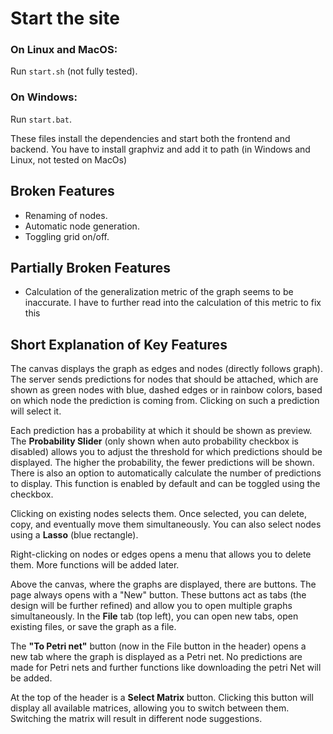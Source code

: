 # Start the site

### On Linux and MacOS:
Run `start.sh` (not fully tested).

### On Windows:
Run `start.bat`.

These files install the dependencies and start both the frontend and backend.
You have to install graphviz and add it to path (in Windows and Linux, not tested on MacOs)

## Broken Features

- Renaming of nodes.
- Automatic node generation.
- Toggling grid on/off.

## Partially Broken Features

- Calculation of the generalization metric of the graph seems to be inaccurate. I have to further read into the calculation of this metric to fix this

## Short Explanation of Key Features

The canvas displays the graph as edges and nodes (directly follows graph). The server sends predictions for nodes that should be attached, which are shown as green nodes with blue, dashed edges or in rainbow colors, based on which node the prediction is coming from. Clicking on such a prediction will select it.

Each prediction has a probability at which it should be shown as preview. The **Probability Slider** (only shown when auto probability checkbox is disabled) allows you to adjust the threshold for which predictions should be displayed. The higher the probability, the fewer predictions will be shown. There is also an option to automatically calculate the number of predictions to display. This function is enabled by default and can be toggled using the checkbox.

Clicking on existing nodes selects them. Once selected, you can delete, copy, and eventually move them simultaneously. You can also select nodes using a **Lasso** (blue rectangle).

Right-clicking on nodes or edges opens a menu that allows you to delete them. More functions will be added later.

Above the canvas, where the graphs are displayed, there are buttons. The page always opens with a "New" button. These buttons act as tabs (the design will be further refined) and allow you to open multiple graphs simultaneously. In the **File** tab (top left), you can open new tabs, open existing files, or save the graph as a file.

The **"To Petri net"** button (now in the File button in the header) opens a new tab where the graph is displayed as a Petri net. No predictions are made for Petri nets and further functions like downloading the petri Net will be added.

At the top of the header is a **Select Matrix** button. Clicking this button will display all available matrices, allowing you to switch between them. Switching the matrix will result in different node suggestions.
